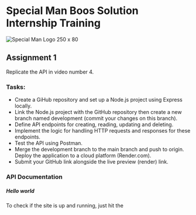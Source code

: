# Special Man Boos Solution Internship Training
![Special Man Logo 250 x 80](https://user-images.githubusercontent.com/55829039/221335031-202bbac0-1d1f-4d8e-86cd-cf01d4f7cf05.png)



## Assignment 1
Replicate the API in video number 4.

### Tasks:
- Create a GiHub repository and set up a Node.js project using Express locally.
- Link the Node.js project with the GitHub repository then create a new branch named development (commit your changes on this branch).
- Define API endpoints for creating, reading, updating and deleting.
- Implement the logic for handling HTTP requests and responses for these endpoints.
- Test the API using Postman.
- Merge the development branch to the main branch and push to origin. Deploy the application to a cloud platform (Render.com).
- Submit your GitHub link alongside the live preview (render) link.


### API Documentation
##### Hello world
To check if the site is up and running, just hit the 
